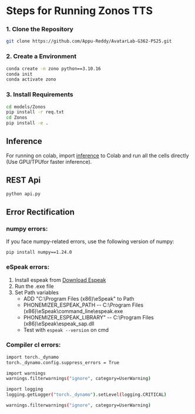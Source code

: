 # Steps for Running Zonos TTS

### 1. Clone the Repository

```bash
git clone https://github.com/Appu-Reddy/AvatarLab-G362-PS25.git
```


### 2. Create a Environment

```bash
conda create -n zono python==3.10.16
conda init
conda activate zono
```

### 3. Install Requirements

```bash
cd models/Zonos
pip install -r req.txt
cd Zonos
pip install -e .
```

## Inference

For running on colab, import [inference](inference.ipynb) to Colab and run all the cells directly (Use GPU/TPUfor faster inference).

## REST Api

```python
python api.py
```

## Error Rectification

### numpy errors:
If you face numpy-related errors, use the following version of numpy:
    
    pip install numpy==1.24.0

### eSpeak errors:
1. Install espeak from [Download Espeak](https://espeak.sourceforge.net/download.html)
2. Run the .exe file
3. Set Path variables
    - ADD "C:\Program Files (x86)\eSpeak" to Path
    - PHONEMIZER_ESPEAK_PATH -- C:\Program Files (x86)\eSpeak\command_line\espeak.exe
    - PHONEMIZER_ESPEAK_LIBRARY" -- C:\Program Files (x86)\eSpeak\espeak_sap.dll
    - Test with `espeak --version` on cmd

### Compiler cl errors:
```bash
import torch._dynamo
torch._dynamo.config.suppress_errors = True

import warnings
warnings.filterwarnings("ignore", category=UserWarning)

import logging
logging.getLogger("torch._dynamo").setLevel(logging.CRITICAL)

warnings.filterwarnings("ignore", category=UserWarning)
